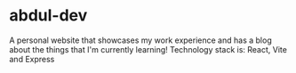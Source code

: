 # abdul-dev
A personal website that showcases my work experience and has a blog about the things that I'm currently learning! Technology stack is: React, Vite and Express
